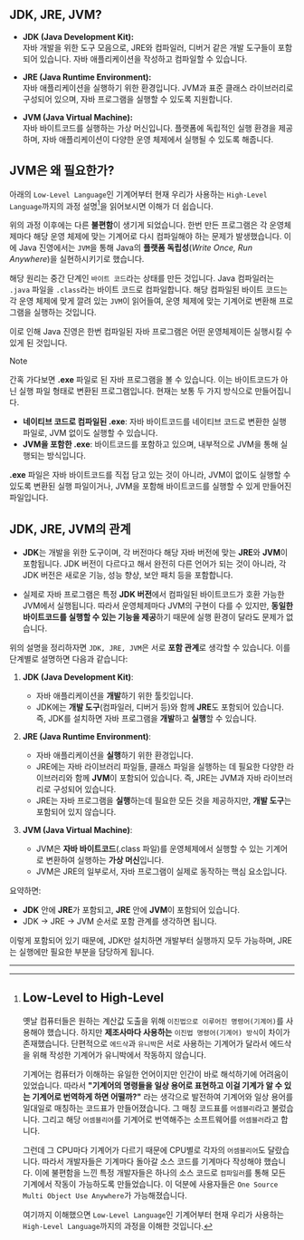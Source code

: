 ## JDK, JRE, JVM?

- **JDK (Java Development Kit):**  
    자바 개발을 위한 도구 모음으로, JRE와 컴파일러, 디버거 같은 개발 도구들이 포함되어 있습니다. 자바 애플리케이션을 작성하고 컴파일할 수 있습니다.
    
- **JRE (Java Runtime Environment):**  
    자바 애플리케이션을 실행하기 위한 환경입니다. JVM과 표준 클래스 라이브러리로 구성되어 있으며, 자바 프로그램을 실행할 수 있도록 지원합니다.
    
- **JVM (Java Virtual Machine):**  
    자바 바이트코드를 실행하는 가상 머신입니다. 플랫폼에 독립적인 실행 환경을 제공하며, 자바 애플리케이션이 다양한 운영 체제에서 실행될 수 있도록 해줍니다.


## JVM은 왜 필요한가?

아래의 `Low-Level Language`인 기계어부터 현재 우리가 사용하는 `High-Level Language`까지의 과정 설명[^1]을 읽어보시면 이해가 더 쉽습니다. 

위의 과정 이후에는 다른 **불편함**이 생기게 되었습니다. 한번 만든 프로그램은 각 운영체제마다 해당 운영 체제에 맞는 기계어로 다시 컴파일해야 하는 문제가 발생했습니다.
이에 Java 진영에서는 `JVM`을 통해 Java의 **플랫폼 독립성**(*Write Once, Run Anywhere*)을 실현하시키기로 했습니다.

해당 원리는 중간 단계인 `바이트 코드`라는 상태를 만든 것입니다. Java 컴파일러는 `.java` 파일을 `.class`라는 바이트 코드로 컴파일합니다. 해당 컴파일된 바이트 코드는 각 운영 체제에 맞게 깔려 있는 `JVM`이 읽어들여, 운영 체제에 맞는 기계어로 변환해 프로그램을 실행하는 것입니다.

이로 인해 Java 진영은 한번 컴파일된 자바 프로그램은 어떤 운영체제이든 실행시킬 수 있게 된 것입니다.

>[!note]
>간혹 가다보면 **.exe** 파일로 된 자바 프로그램을 볼 수 있습니다. 이는 바이트코드가 아닌 실행 파일 형태로 변환된 프로그램입니다. 현재는 보통 두 가지 방식으로 만들어집니다.
>- **네이티브 코드로 컴파일된 .exe**: 자바 바이트코드를 네이티브 코드로 변환한 실행 파일로, JVM 없이도 실행할 수 있습니다.
>- **JVM을 포함한 .exe**: 바이트코드를 포함하고 있으며, 내부적으로 JVM을 통해 실행되는 방식입니다.
>
>**.exe** 파일은 자바 바이트코드를 직접 담고 있는 것이 아니라, JVM이 없이도 실행할 수 있도록 변환된 실행 파일이거나, JVM을 포함해 바이트코드를 실행할 수 있게 만들어진 파일입니다.

## JDK, JRE, JVM의 관계

- **JDK**는 개발을 위한 도구이며, 각 버전마다 해당 자바 버전에 맞는 **JRE**와 **JVM**이 포함됩니다. JDK 버전이 다르다고 해서 완전히 다른 언어가 되는 것이 아니라, 각 JDK 버전은 새로운 기능, 성능 향상, 보안 패치 등을 포함합니다.

- 실제로 자바 프로그램은 특정 **JDK 버전**에서 컴파일된 바이트코드가 호환 가능한 JVM에서 실행됩니다. 따라서 운영체제마다 JVM의 구현이 다를 수 있지만, **동일한 바이트코드를 실행할 수 있는 기능을 제공**하기 때문에 실행 환경이 달라도 문제가 없습니다.

위의 설명을 정리하자면 `JDK, JRE, JVM`은 서로 **포함 관계**로 생각할 수 있습니다. 이를 단계별로 설명하면 다음과 같습니다:

1. **JDK (Java Development Kit)**:
    - 자바 애플리케이션을 **개발**하기 위한 툴킷입니다.
    - JDK에는 **개발 도구**(컴파일러, 디버거 등)와 함께 **JRE**도 포함되어 있습니다. 즉, JDK를 설치하면 자바 프로그램을 **개발**하고 **실행**할 수 있습니다.
    
2. **JRE (Java Runtime Environment)**:
    - 자바 애플리케이션을 **실행**하기 위한 환경입니다.
    - JRE에는 자바 라이브러리 파일들, 클래스 파일을 실행하는 데 필요한 다양한 라이브러리와 함께 **JVM**이 포함되어 있습니다. 즉, JRE는 JVM과 자바 라이브러리로 구성되어 있습니다.
    - JRE는 자바 프로그램을 **실행**하는데 필요한 모든 것을 제공하지만, **개발 도구**는 포함되어 있지 않습니다.
    
3. **JVM (Java Virtual Machine)**:
    - JVM은 **자바 바이트코드**(.class 파일)를 운영체제에서 실행할 수 있는 기계어로 변환하여 실행하는 **가상 머신**입니다.
    - JVM은 JRE의 일부로서, 자바 프로그램이 실제로 동작하는 핵심 요소입니다.

요약하면:
- **JDK** 안에 **JRE**가 포함되고, **JRE** 안에 **JVM**이 포함되어 있습니다.
- JDK → JRE → JVM 순서로 포함 관계를 생각하면 됩니다.

이렇게 포함되어 있기 때문에, JDK만 설치하면 개발부터 실행까지 모두 가능하며, JRE는 실행에만 필요한 부분을 담당하게 됩니다.

---

[^1]: # Low-Level to High-Level
	
	옛날 컴퓨터들은 원하는 계산값 도출을 위해 `이진법으로 이루어진 명령어(기계어)`를 사용해야 했습니다. 하지만 **제조사마다 사용하는** `이진법 명령어(기계어) 방식`이 차이가 존재했습니다. 
	단편적으로 `에드삭`과 `유니박`은 서로 사용하는 기계어가 달라서 에드삭을 위해 작성한 기계어가 유니박에서 작동하지  않습니다. 
	
	기계어는 컴퓨터가 이해하는 유일한 언어이지만 인간이 바로 해석하기에 어려움이 있었습니다. 따라서 **"기계어의 명령들을 일상 용어로 표현하고 이걸 기계가 알 수 있는 기계어로 번역하게 하면 어떨까?"** 라는 생각으로 발전하여 기계어와 일상 용어를 일대일로 매칭하는 코드표가 만들어졌습니다. 그 매칭 코드표를 `어셈블리`라고 불렀습니다. 그리고 해당 `어셈블리어`를 기계어로 번역해주는 소프트웨어를 `어셈블러`라고 합니다.
	
	그런데 그 CPU마다 기계어가 다르기 때문에 CPU별로 각자의 `어셈블리어`도 달랐습니다. 따라서 개발자들은 기계마다 돌아갈 소스 코드를 기계마다 작성해야 했습니다. 
	이에 불편함을 느낀 특정 개발자들은 하나의 소스 코드로 `컴파일러`를 통해 모든 기계에서 작동이 가능하도록 만들었습니다. 이 덕분에 사용자들은 `One Source Multi Object Use Anywhere`가 가능해졌습니다. 
	
	여기까지 이해했으면 `Low-Level Language`인 기계어부터 현재 우리가 사용하는 `High-Level Language`까지의 과정을 이해한 것입니다. 
